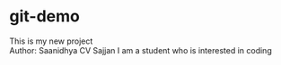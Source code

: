 # git-demo
This is my new project
<br>
Author: Saanidhya CV Sajjan
I am a student who is interested in coding
